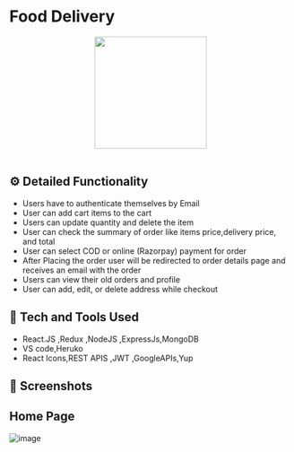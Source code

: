 # Food Delivery

<div align="center">
  <img width="200px" src="https://cdn-icons-png.flaticon.com/512/4039/4039232.png"/>
</div>
<br>


## ⚙️ Detailed Functionality

- Users have to authenticate themselves by Email
- User can add cart items to the cart
- Users can update quantity and delete the item
- User can check the summary of order like items price,delivery price, and total
- User can select COD or online (Razorpay) payment for order
- After Placing the order user will be redirected to order details page and receives an email with the order
- Users can view their old orders and profile
- User can add, edit, or delete address while checkout

## 🚀 Tech and Tools Used

- React.JS ,Redux ,NodeJS ,ExpressJs,MongoDB
- VS code,Heruko
- React Icons,REST APIS ,JWT ,GoogleAPIs,Yup

## 📸 Screenshots

## Home Page

![image](https://github.com/Rufxz/Pizza-Delivery-Web-App/assets/100163753/0e387bd8-3904-408e-a045-4d3b27bb0087)
